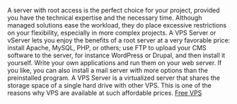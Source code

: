 A server with root access is the perfect choice for your project, provided you have the technical expertise and the necessary time. Although managed solutions ease the workload, they do place excessive restrictions on your flexibility, especially in more complex projects. A VPS Server or vServer lets you enjoy the benefits of a root server at a very favorable price: install Apache, MySQL, PHP, or others; use FTP to upload your CMS software to the server, for instance WordPress or Drupal, and then install it yourself. Write your own applications and run them on your web server. If you like, you can also install a mail server with more options than the preinstalled program. A VPS Server is a virtualized server that shares the storage space of a single hard drive with other VPS. This is one of the reasons why VPS are available at such affordable prices. <a href="https://gratisvps.net">Free VPS</a>

